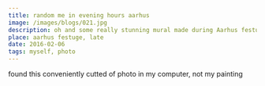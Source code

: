 ```yaml
---
title: random me in evening hours aarhus
image: /images/blogs/021.jpg
description: oh and some really stunning mural made during Aarhus festuge by someone talented I cannot even credit because I dont know the name- Luckily nobody ever visits my web.
place: aarhus festuge, late
date: 2016-02-06
tags: myself, photo
---
```


found this conveniently cutted of photo in my computer, not my painting
